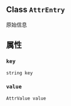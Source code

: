 

## Class  `AttrEntry` 
原始信息

## 属性


###  `key` 
 `string key` 

###  `value` 
 `AttrValue value` 

